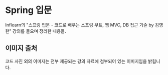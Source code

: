 # Spring 입문

Inflearn의 "스프링 입문 - 코드로 배우는 스프링 부트, 웹 MVC, DB 접근 기술 by 김영한" 강의를 들으며 정리한 내용들.

## 이미지 출처
코드 사진 외의 이미지는 전부 제공되는 강의 자료에 첨부되어 있는 이미지임을 밝힙니다.
